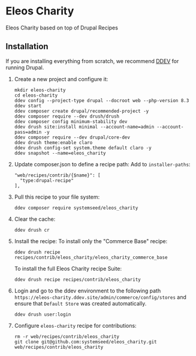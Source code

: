 # Eleos Charity

Eleos Charity based on top of Drupal Recipes

## Installation

If you are installing everything from scratch, we recommend [DDEV](https://ddev.com/) for
running Drupal.

1. Create a new project and configure it:
    ```
    mkdir eleos-charity
    cd eleos-charity
    ddev config --project-type drupal --docroot web --php-version 8.3
    ddev start
    ddev composer create drupal/recommended-project -y
    ddev composer require --dev drush/drush
    ddev composer config minimum-stability dev
    ddev drush site:install minimal --account-name=admin --account-pass=admin -y
    ddev composer require --dev drupal/core-dev
    ddev drush theme:enable claro
    ddev drush config-set system.theme default claro -y
    ddev snapshot --name=eleos_charity
    ```

2. Update composer.json to define a recipe path: Add to `installer-paths`:
    ```
    "web/recipes/contrib/{$name}": [
      "type:drupal-recipe"
    ],
    ```
3. Pull this recipe to your file system:
    ```
    ddev composer require systemseed/eleos_charity
    ```
4. Clear the cache:
    ```
    ddev drush cr
    ```
5. Install the recipe:
    To install only the "Commerce Base" recipe:
    ```
    ddev drush recipe recipes/contrib/eleos_charity/eleos_charity_commerce_base
    ```

    To install the full Eleos Charity recipe Suite:
    ```
    ddev drush recipe recipes/contrib/eleos_charity
    ```
6. Login and go to the ddev environment to the following path `https://eleos-charity.ddev.site/admin/commerce/config/stores` and ensure that `Default Store` was created automatically.
    ```
    ddev drush user:login
    ```
7. Configure `eleos-charity` recipe for contributions:
    ```
    rm -r web/recipes/contrib/eleos_charity
    git clone git@github.com:systemseed/eleos_charity.git web/recipes/contrib/eleos_charity
    ```
